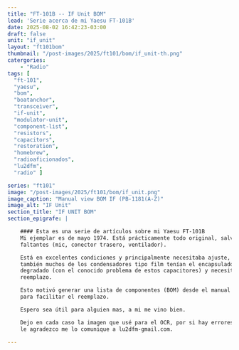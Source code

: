 ```yaml
---
title: "FT-101B -- IF Unit BOM"
lead: 'Serie acerca de mi Yaesu FT-101B'
date: 2025-08-02 16:42:23-03:00
draft: false
unit: "if_unit"
layout: "ft101bom"
thumbnail: "/post-images/2025/ft101/bom/if_unit-th.png"
catergories:
    - "Radio"
tags: [
  "ft-101",
  "yaesu",
  "bom",
  "boatanchor",
  "transceiver",
  "if-unit",
  "modulator-unit",
  "component-list",
  "resistors",
  "capacitors",
  "restoration",
  "homebrew",
  "radioaficionados",
  "lu2dfm",
  "radio" ]

series: "ft101"
image: "/post-images/2025/ft101/bom/if_unit.png"
image_caption: "Manual view BOM IF (PB-1181(A-Z)"
image_alt: "IF Unit"
section_title: "IF UNIT BOM"
section_epigrafe: |

    #### Esta es una serie de artículos sobre mi Yaesu FT-101B
    Mi ejemplar es de mayo 1974. Está prácticamente todo original, salvo por
    faltantes (mic, conector trasero, ventilador).

    Está en excelentes condiciones y principalmente necesitaba ajuste, pero
    también muchos de los condensadores tipo film tenían el encapsulado
    degradado (con el conocido problema de estos capacitores) y necesitaban
    reemplazo.

    Esto motivó generar una lista de componentes (BOM) desde el manual de servicio, 
    para facilitar el reemplazo.

    Espero sea útil para alguien mas, a mi me vino bien.

    Dejo en cada caso la imagen que usé para el OCR, por si hay errores. Si Ud. encuentra algún error y omisión
    le agradezco me lo comunique a lu2dfm-gmail.com.

---
```

